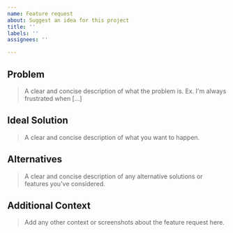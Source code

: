 ```yaml
---
name: Feature request
about: Suggest an idea for this project
title: ''
labels: ''
assignees: ''

---
```


## Problem

> A clear and concise description of what the problem is. Ex. I'm always frustrated when [...]

## Ideal Solution

> A clear and concise description of what you want to happen.

## Alternatives

> A clear and concise description of any alternative solutions or features you've considered.

## Additional Context

> Add any other context or screenshots about the feature request here.
